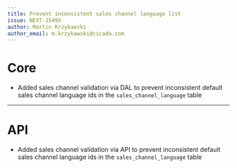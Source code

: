 ```yaml
---
title: Prevent inconsistent sales channel language list
issue: NEXT-15495
author: Martin Krzykawski
author_email: m.krzykawski@cicada.com 
---
```

# Core
*  Added sales channel validation via DAL to prevent inconsistent default sales channel language ids in the `sales_channel_language` table
___
# API
*  Added sales channel validation via API to prevent inconsistent default sales channel language ids in the `sales_channel_language` table
